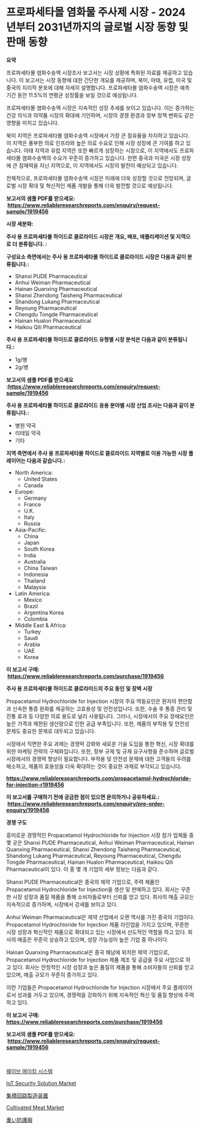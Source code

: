 <p><h1>프로파세타몰 염화물 주사제 시장 - 2024년부터 2031년까지의 글로벌 시장 동향 및 판매 동향</h1></p><p><strong>요약</strong></p>
<p><p>프로파세타몰 염화수송액 시장조사 보고서는 시장 상황에 특화된 자료를 제공하고 있습니다. 이 보고서는 시장 동향에 대한 간단한 개요를 제공하며, 북미, 아태, 유럽, 미국 및 중국의 지리적 분포에 대해 자세히 설명합니다. 프로파세타몰 염화수송액 시장은 예측 기간 동안 11.5%의 연평균 성장률을 보일 것으로 예상됩니다.</p><p>프로파세타몰 염화수송액 시장은 지속적인 성장 추세를 보이고 있습니다. 이는 증가하는 건강 의식과 의약품 시장의 확대에 기인하며, 시장의 경쟁 환경과 정부 정책 변화도 같은 영향을 미치고 있습니다.</p><p>북미 지역은 프로파세타몰 염화수송액 시장에서 가장 큰 점유율을 차지하고 있습니다. 이 지역은 풍부한 의료 인프라와 높은 의료 수요로 인해 시장 성장에 큰 기여를 하고 있습니다. 아태 지역과 유럽 지역은 또한 빠르게 성장하는 시장으로, 이 지역에서도 프로파세타몰 염화수송액의 수요가 꾸준히 증가하고 있습니다. 한편 중국과 미국은 시장 성장에 큰 잠재력을 지닌 지역으로, 이 지역에서도 시장의 발전이 예상되고 있습니다.</p><p>전체적으로, 프로파세타몰 염화수송액 시장은 미래에 더욱 성장할 것으로 전망되며, 글로벌 시장 확대 및 혁신적인 제품 개발을 통해 더욱 발전할 것으로 예상됩니다.</p></p>
<p><strong>보고서의 샘플 PDF를 받으세요: &nbsp;<a href="https://www.reliableresearchreports.com/enquiry/request-sample/1919456">https://www.reliableresearchreports.com/enquiry/request-sample/1919456</a></strong></p>
<p><strong>시장 세분화:</strong></p>
<p><strong> 주사 용 프로파세타몰 하이드로 클로라이드 시장은 개요, 배포, 애플리케이션 및 지역으로 더 분류됩니다. :</strong></p>
<p><strong>구성요소 측면에서는 주사 용 프로파세타몰 하이드로 클로라이드 시장은 다음과 같이 분류됩니다.:</strong></p>
<p><ul><li>Shanxi PUDE Pharmaceutical</li><li>Anhui Weiman Pharmaceutical</li><li>Hainan Quanxing Pharmaceutical</li><li>Shanxi Zhendong Taisheng Pharmaceutical</li><li>Shandong Lukang Pharmaceutical</li><li>Reyoung Pharmaceutical</li><li>Chengdu Tongde Pharmaceutical</li><li>Hainan Hualon Pharmaceutical</li><li>Haikou Qili Pharmaceutical</li></ul></p>
<p><strong> 주사 용 프로파세타몰 하이드로 클로라이드 유형별 시장 분석은 다음과 같이 분류됩니다.:</strong></p>
<p><ul><li>1g/병</li><li>2g/병</li></ul></p>
<p><strong>보고서의 샘플 PDF를 받으세요 :<a href="https://www.reliableresearchreports.com/enquiry/request-sample/1919456">https://www.reliableresearchreports.com/enquiry/request-sample/1919456</a></strong></p>
<p><strong> 주사 용 프로파세타몰 하이드로 클로라이드 응용 분야별 시장 산업 조사는 다음과 같이 분류됩니다.:</strong></p>
<p><ul><li>병원 약국</li><li>리테일 약국</li><li>기타</li></ul></p>
<p><strong>지역 측면에서 주사 용 프로파세타몰 하이드로 클로라이드 지역별로 이용 가능한 시장 플레이어는 다음과 같습니다.:</strong></p>
<p><ul>
    <li>
        North America:
        <ul>
            <li>United States</li>
            <li>Canada</li>
        </ul>
    </li>
    <li>
        Europe:
        <ul>
            <li>Germany</li>
            <li>France</li>
            <li>U.K.</li>
            <li>Italy</li>
            <li>Russia</li>
        </ul>
    </li>
    <li>
        Asia-Pacific:
        <ul>
            <li>China</li>
            <li>Japan</li>
            <li>South Korea</li>
            <li>India</li>
            <li>Australia</li>
            <li>China Taiwan</li>
            <li>Indonesia</li>
            <li>Thailand</li>
            <li>Malaysia</li>
        </ul>
    </li>
    <li>
        Latin America:
        <ul>
            <li>Mexico</li>
            <li>Brazil</li>
            <li>Argentina Korea</li>
            <li>Colombia</li>
        </ul>
    </li>
    <li>
        Middle East & Africa:
        <ul>
            <li>Turkey</li>
            <li>Saudi</li>
            <li>Arabia</li>
            <li>UAE</li>
            <li>Korea</li>
        </ul>
    </li>
    </ul></p>
<p><strong>이 보고서 구매: &nbsp;<a href="https://www.reliableresearchreports.com/purchase/1919456">https://www.reliableresearchreports.com/purchase/1919456</a></strong></p>
<p><strong>주사 용 프로파세타몰 하이드로 클로라이드의 주요 동인 및 장벽 시장</strong></p>
<p><p>Propacetamol Hydrochloride for Injection 시장의 주요 역동요인은 환자의 편안함과 신속한 통증 완화를 제공하는 고효용성 및 안전성입니다. 또한, 수술 후 통증 관리 및 진통 효과 등 다양한 의료 용도로 널리 사용됩니다. 그러나, 시장에서의 주요 장애요인은 높은 가격과 제한된 생산량으로 인한 공급 부족입니다. 또한, 제품의 부작용 및 안전성 문제도 중요한 문제로 대두되고 있습니다.</p><p>시장에서 직면한 주요 과제는 경쟁력 강화와 새로운 기술 도입을 통한 혁신, 시장 확대를 위한 마케팅 전략의 구체화입니다. 또한, 정부 규제 및 규제 요구사항을 준수하며 글로벌 시장에서의 경쟁력 향상이 필요합니다. 부작용 및 안전성 문제에 대한 고객들의 우려를 해소하고, 제품의 효용성을 더욱 확대하는 것이 중요한 과제로 부각되고 있습니다.</p></p>
<p><strong><a href="https://www.reliableresearchreports.com/propacetamol-hydrochloride-for-injection-r1919456">https://www.reliableresearchreports.com/propacetamol-hydrochloride-for-injection-r1919456</a></strong></p>
<p><strong>이 보고서를 구매하기 전에 궁금한 점이 있으면 문의하거나 공유하세요.: &nbsp;<a href="https://www.reliableresearchreports.com/enquiry/pre-order-enquiry/1919456">https://www.reliableresearchreports.com/enquiry/pre-order-enquiry/1919456</a></strong></p>
<p><strong>경쟁 구도</strong></p>
<p><p>흥미로운 경쟁적인 Propacetamol Hydrochloride for Injection 시장 참가 업체들 중 몇 곳은 Shanxi PUDE Pharmaceutical, Anhui Weiman Pharmaceutical, Hainan Quanxing Pharmaceutical, Shanxi Zhendong Taisheng Pharmaceutical, Shandong Lukang Pharmaceutical, Reyoung Pharmaceutical, Chengdu Tongde Pharmaceutical, Hainan Hualon Pharmaceutical, Haikou Qili Pharmaceutical이 있다. 이 중 몇 개 기업의 세부 정보는 다음과 같다.</p><p>Shanxi PUDE Pharmaceutical은 중국의 제약 기업으로, 주력 제품인 Propacetamol Hydrochloride for Injection을 생산 및 판매하고 있다. 회사는 꾸준한 시장 성장과 품질 제품을 통해 소비자들로부터 신뢰를 얻고 있다. 회사의 매출 규모는 지속적으로 증가하며, 시장에서 강세를 보이고 있다.</p><p>Anhui Weiman Pharmaceutical은 제약 산업에서 오랜 역사를 가진 중국의 기업이다. Propacetamol Hydrochloride for Injection 제품 라인업을 가지고 있으며, 꾸준한 시장 성장과 혁신적인 제품으로 확대되고 있는 시장에서 선도적인 역할을 하고 있다. 회사의 매출은 꾸준히 상승하고 있으며, 성장 가능성이 높은 기업 중 하나이다.</p><p>Hainan Quanxing Pharmaceutical은 중국 해남에 위치한 제약 기업으로, Propacetamol Hydrochloride for Injection 제품 제조 및 공급을 주요 사업으로 하고 있다. 회사는 안정적인 시장 성장과 높은 품질의 제품을 통해 소비자들의 신뢰를 얻고 있으며, 매출 규모가 꾸준히 증가하고 있다.</p><p>이런 기업들은 Propacetamol Hydrochloride for Injection 시장에서 주요 플레이어로서 성과를 거두고 있으며, 경쟁력을 강화하기 위해 지속적인 혁신 및 품질 향상에 주력하고 있다.</p></p>
<p><strong>이 보고서 구매: &nbsp; <a href="https://www.reliableresearchreports.com/purchase/1919456">https://www.reliableresearchreports.com/purchase/1919456</a></strong></p>
<p><strong>보고서의 샘플 PDF를 받으세요: &nbsp;<a href="https://www.reliableresearchreports.com/enquiry/request-sample/1919456">https://www.reliableresearchreports.com/enquiry/request-sample/1919456</a></strong><strong></strong></p>
<p>&nbsp;</p>
<p><p><a href="https://github.com/Madalyell456456/Market-Research-Report-List-2/blob/main/9597592110735.md">웨이브 메이킹 시스템</a></p><p><a href="https://github.com/markusgodoy/Market-Research-Report-List-3/blob/main/iot-security-solution-market.md">IoT Security Solution Market</a></p><p><a href="https://github.com/Sophiaard2003/Market-Research-Report-List-2/blob/main/7109999113137.md">集積回路製造装置</a></p><p><a href="https://issuu.com/reportprime-2/docs/cultivated-meat-market-size-2030.pptx">Cultivated Meat Market</a></p><p><a href="https://github.com/deonnorth8/Market-Research-Report-List-1/blob/main/7458290113138.md">重い防護服</a></p></p>